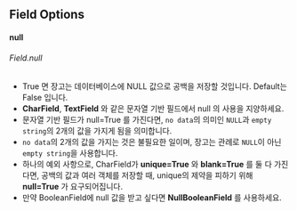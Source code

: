 ## Field Options
#### null
###### Field.null
- True 면 장고는 데이터베이스에 NULL 값으로 공백을 저장할 것입니다. Default는 False 입니다.
- **CharField**, **TextField** 와 같은 문자열 기반 필드에서 null 의 사용을 지양하세요.
- 문자열 기반 필드가 null=True 를 가진다면, `no data`의 의미인 `NULL`과 `empty string`의 2개의 값을 가지게 됨을 의미합니다.
- `no data`의 2개의 값을 가지는 것은 불필요한 일이며, 장고는 관례로 `NULL`이 아닌 `empty string`을 사용합니다.
- 하나의 예외 사항으로, CharField가 **unique=True** 와 **blank=True** 를 둘 다 가진다면, 공백의 값과 여러 객체를 저장할 때, unique의 제약을 피하기 위해 **null=True** 가 요구되어집니다.
- 만약 BooleanField에 null 값을 받고 싶다면 **NullBooleanField** 를 사용하세요.

